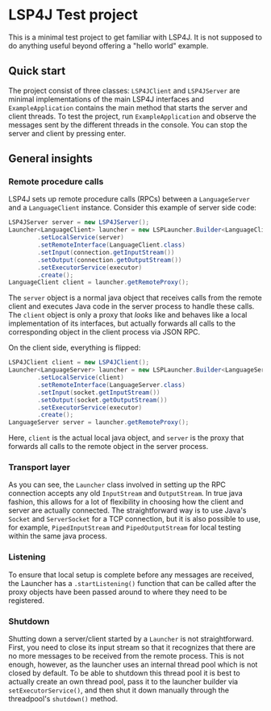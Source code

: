 # LSP4J Test project

This is a minimal test project to get familiar with LSP4J.
It is not supposed to do anything useful beyond offering a "hello world" example.

## Quick start

The project consist of three classes: `LSP4JClient` and `LSP4JServer` are minimal implementations of the main LSP4J interfaces and `ExampleApplication` contains the main method that starts the server and client threads.
To test the project, run `ExampleApplication` and observe the messages sent by the different threads in the console.
You can stop the server and client by pressing enter.

## General insights

### Remote procedure calls

LSP4J sets up remote procedure calls (RPCs) between a `LanguageServer` and a `LanguageClient` instance.
Consider this example of server side code:

```java
LSP4JServer server = new LSP4JServer();
Launcher<LanguageClient> launcher = new LSPLauncher.Builder<LanguageClient>()
        .setLocalService(server)
        .setRemoteInterface(LanguageClient.class)
        .setInput(connection.getInputStream())
        .setOutput(connection.getOutputStream())
        .setExecutorService(executor)
        .create();
LanguageClient client = launcher.getRemoteProxy();
```

The `server` object is a normal java object that receives calls from the remote client and executes Java code in the server process to handle these calls.
The `client` object is only a proxy that *looks* like and behaves like a local implementation of its interfaces, but actually forwards all calls to the corresponding object in the client process via JSON RPC.

On the client side, everything is flipped:

```java
LSP4JClient client = new LSP4JClient();
Launcher<LanguageServer> launcher = new LSPLauncher.Builder<LanguageServer>()
        .setLocalService(client)
        .setRemoteInterface(LanguageServer.class)
        .setInput(socket.getInputStream())
        .setOutput(socket.getOutputStream())
        .setExecutorService(executor)
        .create();
LanguageServer server = launcher.getRemoteProxy();
```

Here, `client` is the actual local java object, and `server` is the proxy that forwards all calls to the remote object in the server process.

### Transport layer

As you can see, the `Launcher` class involved in setting up the RPC connection accepts any old `InputStream` and `OutputStream`.
In true java fashion, this allows for a lot of flexibility in choosing how the client and server are actually connected.
The straightforward way is to use Java's `Socket` and `ServerSocket` for a TCP connection, but it is also possible to use, for example, `PipedInputStream` and `PipedOutputStream` for local testing within the same java process.

### Listening

To ensure that local setup is complete before any messages are received, the Launcher has a `.startListening()` function that can be called after the proxy objects have been passed around to where they need to be registered.

### Shutdown

Shutting down a server/client started by a `Launcher` is not straightforward.
First, you need to close its input stream so that it recognizes that there are no more messages to be received from the remote process.
This is not enough, however, as the launcher uses an internal thread pool which is not closed by default.
To be able to shutdown this thread pool it is best to actually create an own thread pool, pass it to the launcher builder via `setExecutorService()`, and then shut it down manually through the threadpool's `shutdown()` method.

